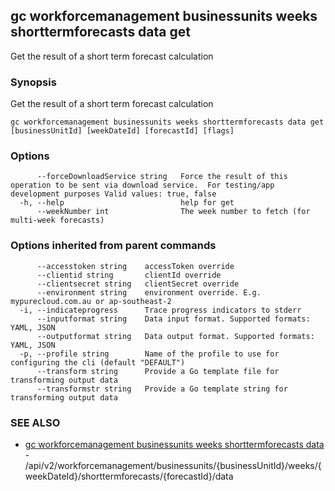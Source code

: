 ## gc workforcemanagement businessunits weeks shorttermforecasts data get

Get the result of a short term forecast calculation

### Synopsis

Get the result of a short term forecast calculation

```
gc workforcemanagement businessunits weeks shorttermforecasts data get [businessUnitId] [weekDateId] [forecastId] [flags]
```

### Options

```
      --forceDownloadService string   Force the result of this operation to be sent via download service.  For testing/app development purposes Valid values: true, false
  -h, --help                          help for get
      --weekNumber int                The week number to fetch (for multi-week forecasts)
```

### Options inherited from parent commands

```
      --accesstoken string    accessToken override
      --clientid string       clientId override
      --clientsecret string   clientSecret override
      --environment string    environment override. E.g. mypurecloud.com.au or ap-southeast-2
  -i, --indicateprogress      Trace progress indicators to stderr
      --inputformat string    Data input format. Supported formats: YAML, JSON
      --outputformat string   Data output format. Supported formats: YAML, JSON
  -p, --profile string        Name of the profile to use for configuring the cli (default "DEFAULT")
      --transform string      Provide a Go template file for transforming output data
      --transformstr string   Provide a Go template string for transforming output data
```

### SEE ALSO

* [gc workforcemanagement businessunits weeks shorttermforecasts data](gc_workforcemanagement_businessunits_weeks_shorttermforecasts_data.html)	 - /api/v2/workforcemanagement/businessunits/{businessUnitId}/weeks/{weekDateId}/shorttermforecasts/{forecastId}/data


